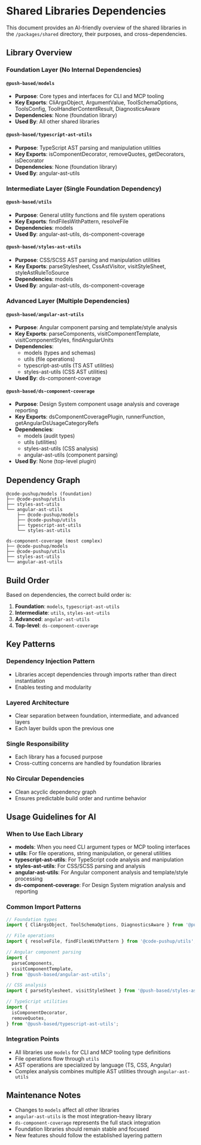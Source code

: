 # Shared Libraries Dependencies

This document provides an AI-friendly overview of the shared libraries in the `/packages/shared` directory, their purposes, and cross-dependencies.

## Library Overview

### Foundation Layer (No Internal Dependencies)

#### `@push-based/models`

- **Purpose**: Core types and interfaces for CLI and MCP tooling
- **Key Exports**: CliArgsObject, ArgumentValue, ToolSchemaOptions, ToolsConfig, ToolHandlerContentResult, DiagnosticsAware
- **Dependencies**: None (foundation library)
- **Used By**: All other shared libraries

#### `@push-based/typescript-ast-utils`

- **Purpose**: TypeScript AST parsing and manipulation utilities
- **Key Exports**: isComponentDecorator, removeQuotes, getDecorators, isDecorator
- **Dependencies**: None (foundation library)
- **Used By**: angular-ast-utils

### Intermediate Layer (Single Foundation Dependency)

#### `@push-based/utils`

- **Purpose**: General utility functions and file system operations
- **Key Exports**: findFilesWithPattern, resolveFile
- **Dependencies**: models
- **Used By**: angular-ast-utils, ds-component-coverage

#### `@push-based/styles-ast-utils`

- **Purpose**: CSS/SCSS AST parsing and manipulation utilities
- **Key Exports**: parseStylesheet, CssAstVisitor, visitStyleSheet, styleAstRuleToSource
- **Dependencies**: models
- **Used By**: angular-ast-utils, ds-component-coverage

### Advanced Layer (Multiple Dependencies)

#### `@push-based/angular-ast-utils`

- **Purpose**: Angular component parsing and template/style analysis
- **Key Exports**: parseComponents, visitComponentTemplate, visitComponentStyles, findAngularUnits
- **Dependencies**:
  - models (types and schemas)
  - utils (file operations)
  - typescript-ast-utils (TS AST utilities)
  - styles-ast-utils (CSS AST utilities)
- **Used By**: ds-component-coverage

#### `@push-based/ds-component-coverage`

- **Purpose**: Design System component usage analysis and coverage reporting
- **Key Exports**: dsComponentCoveragePlugin, runnerFunction, getAngularDsUsageCategoryRefs
- **Dependencies**:
  - models (audit types)
  - utils (utilities)
  - styles-ast-utils (CSS analysis)
  - angular-ast-utils (component parsing)
- **Used By**: None (top-level plugin)

## Dependency Graph

```
@code-pushup/models (foundation)
├── @code-pushup/utils
├── styles-ast-utils
└── angular-ast-utils
    ├── @code-pushup/models
    ├── @code-pushup/utils
    ├── typescript-ast-utils
    └── styles-ast-utils

ds-component-coverage (most complex)
├── @code-pushup/models
├── @code-pushup/utils
├── styles-ast-utils
└── angular-ast-utils
```

## Build Order

Based on dependencies, the correct build order is:

1. **Foundation**: `models`, `typescript-ast-utils`
2. **Intermediate**: `utils`, `styles-ast-utils`
3. **Advanced**: `angular-ast-utils`
4. **Top-level**: `ds-component-coverage`

## Key Patterns

### Dependency Injection Pattern

- Libraries accept dependencies through imports rather than direct instantiation
- Enables testing and modularity

### Layered Architecture

- Clear separation between foundation, intermediate, and advanced layers
- Each layer builds upon the previous one

### Single Responsibility

- Each library has a focused purpose
- Cross-cutting concerns are handled by foundation libraries

### No Circular Dependencies

- Clean acyclic dependency graph
- Ensures predictable build order and runtime behavior

## Usage Guidelines for AI

### When to Use Each Library

- **models**: When you need CLI argument types or MCP tooling interfaces
- **utils**: For file operations, string manipulation, or general utilities
- **typescript-ast-utils**: For TypeScript code analysis and manipulation
- **styles-ast-utils**: For CSS/SCSS parsing and analysis
- **angular-ast-utils**: For Angular component analysis and template/style processing
- **ds-component-coverage**: For Design System migration analysis and reporting

### Common Import Patterns

```typescript
// Foundation types
import { CliArgsObject, ToolSchemaOptions, DiagnosticsAware } from '@push-based/models';

// File operations
import { resolveFile, findFilesWithPattern } from '@code-pushup/utils';

// Angular component parsing
import {
  parseComponents,
  visitComponentTemplate,
} from '@push-based/angular-ast-utils';

// CSS analysis
import { parseStylesheet, visitStyleSheet } from '@push-based/styles-ast-utils';

// TypeScript utilities
import {
  isComponentDecorator,
  removeQuotes,
} from '@push-based/typescript-ast-utils';
```

### Integration Points

- All libraries use `models` for CLI and MCP tooling type definitions
- File operations flow through `utils`
- AST operations are specialized by language (TS, CSS, Angular)
- Complex analysis combines multiple AST utilities through `angular-ast-utils`

## Maintenance Notes

- Changes to `models` affect all other libraries
- `angular-ast-utils` is the most integration-heavy library
- `ds-component-coverage` represents the full stack integration
- Foundation libraries should remain stable and focused
- New features should follow the established layering pattern
